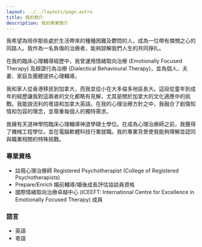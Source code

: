```yaml
---
layout: ../../layouts/page.astro
title: 我的簡介
description: 我的專業簡介
---
```


我希望為陪伴那些處於生活帶來的種種困難及鬱悶的人，成為一位帶有憐憫之心的同路人。我作為一名負傷的治療者，能夠諒解我們人生的共同掙扎。

在我的臨床心理輔導經歷中，我曾運用情緒取向治療 (Emotionally Focused Therapy) 及辯證行為治療 (Dialectical Behavioural Therapy)，並為個人、夫妻、家庭及團體提供心理輔導。

我和家人從香港移民到加拿大，而我並從小在大多倫多地區長大。這段從童年到成年的經歷讓我對這兩者的文化都略有見解，尤其是關於加拿大的文化適應中的挑戰。我能說流利的粵語和加拿大英語。在我的心理治療方針之中，我融合了創傷知情和包容的理念，並尊重每個人的獨特需求。

我擁有天道神學院臨床心理輔導神道學碩士學位。在成為心理治療師之前，我獲得了機械工程學位，並在電腦軟體科技行業就職。我的專業背景使我能夠理解並認同與職業相關的特殊挑戰。


### 專業資格

* 註冊心理治療師 Registered Psychotherapist (College of Registered Psychotherapists)
* Prepare/Enrich 婚前輔導/婚後成長評估協談員資格
* 國際情緒取向治療卓越中心 (ICEEFT: International Centre for Excellence in Emotionally Focused Therapy) 成員

### 語言

* 英語
* 粵語
